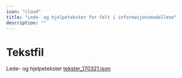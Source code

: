 ```yaml
---
icon: "cloud"
title: "Lede- og hjelpetekster for felt i informasjonsmodellene"
description: ""
---
```


# Tekstfil

Lede- og hjelpetekster [tekster_170321.json](tekster_170321.json)